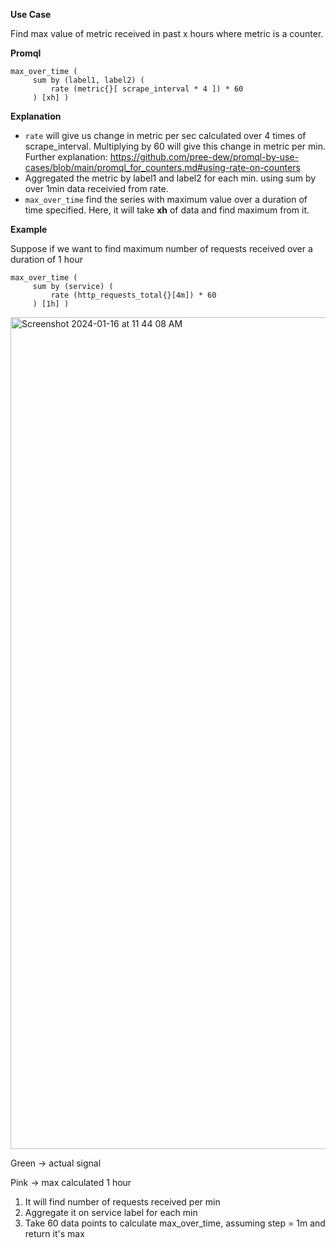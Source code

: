 **Use Case**

Find max value of metric received in past x hours where metric is a counter.

**Promql**

```
max_over_time (
     sum by (label1, label2) (
         rate (metric{}[ scrape_interval * 4 ]) * 60
     ) [xh] )
```

**Explanation**

- `rate` will give us change in metric per sec calculated over 4 times of scrape_interval. Multiplying by 60 will
   give this change in metric per min. Further explanation: 
   https://github.com/pree-dew/promql-by-use-cases/blob/main/promql_for_counters.md#using-rate-on-counters
-  Aggregated the metric by label1 and label2 for each min. using sum by over 1min data receivied from rate.
-  `max_over_time` find the series with maximum value over a duration of time specified. Here, it will take
    **xh** of data and find maximum from it.


**Example**

Suppose if we want to find maximum number of requests received over a duration of 1 hour

```
max_over_time (
     sum by (service) (
         rate (http_requests_total{}[4m]) * 60
     ) [1h] )
```

<img width="1331" alt="Screenshot 2024-01-16 at 11 44 08 AM" src="https://github.com/pree-dew/promql-by-use-cases/assets/132843509/ec60c77b-bd26-492b-b0f4-61b382576d0d">


Green -> actual signal

Pink -> max calculated 1 hour

1. It will find number of requests received per min
2. Aggregate it on service label for each min
3. Take 60 data points to calculate max_over_time, assuming step = 1m and return it's max
